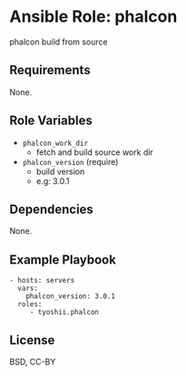 Ansible Role: phalcon
=====================

phalcon build from source

Requirements
------------

None.

Role Variables
--------------

- `phalcon_work_dir`
    - fetch and build source work dir
- `phalcon_version` (require)
    - build version
    - e.g: 3.0.1

Dependencies
------------

None.

Example Playbook
----------------

    - hosts: servers
      vars:
        phalcon_version: 3.0.1
      roles:
         - tyoshii.phalcon

License
-------

BSD, CC-BY
